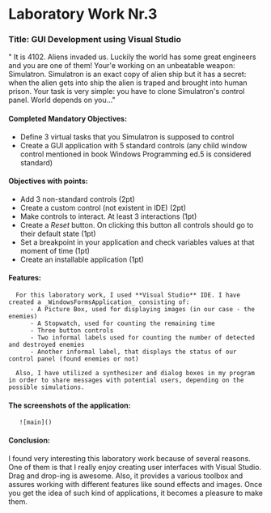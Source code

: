 # Laboratory Work Nr.3

### Title: GUI Development using Visual Studio

" It is 4102. Aliens invaded us. Luckily the world has some great engineers and you are one of them! Your'e working on an unbeatable weapon: Simulatron. Simulatron is an exact copy of alien ship but it has a secret: when the alien gets into ship the alien is traped and brought into human prison. Your task is very simple: you have to clone Simulatron's control panel. World depends on you..."

#### Completed Mandatory Objectives:

   - Define 3 virtual tasks that you Simulatron is supposed to control
   - Create a GUI application with 5 standard controls (any child window control mentioned in book Windows Programming ed.5 is considered standard)


#### Objectives with points:

   - Add 3 non-standard controls (2pt)   
   - Create a custom control (not existent in IDE) (2pt)
   - Make controls to interact. At least 3 interactions (1pt) 
   - Create a _Reset_ button. On clicking this button all controls should go to their default state (1pt)
   - Set a breakpoint in your application and check variables values at that moment of time (1pt)
   - Create an installable application (1pt)


#### Features:
       
      For this laboratory work, I used **Visual Studio** IDE. I have created a _WindowsFormsApplication_ consisting of:
          - A Picture Box, used for displaying images (in our case - the enemies)
          - A Stopwatch, used for counting the remaining time 
          - Three button controls
          - Two informal labels used for counting the number of detected and destroyed enemies
          - Another informal label, that displays the status of our control panel (found enemies or not)

      Also, I have utilized a synthesizer and dialog boxes in my program in order to share messages with potential users, depending on the possible simulations.


#### The screenshots of the application:


       ![main]()

      
      

#### Conclusion:
 
 I found very interesting this laboratory work because of several reasons. One of them is that I really enjoy creating user interfaces with Visual Studio. Drag and drop-ing is awesome. Also, it provides a various toolbox and assures working with different features like sound effects and images. Once you get the idea of such kind of applications, it becomes a pleasure to make them.